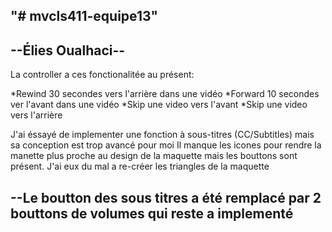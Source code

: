 "# mvcls411-equipe13" 
---------------------
--Élies Oualhaci--
---------------------

La controller a ces fonctionalitée au présent:

*Rewind 30 secondes vers l'arrière dans une vidéo
*Forward 10 secondes ver l'avant dans une vidéo
*Skip une video vers l'avant
*Skip une video vers l'arrière


J'ai éssayé de implementer une fonction à sous-titres (CC/Subtitles) mais sa conception est trop avancé pour moi 
Il manque les icones pour rendre la manette plus proche au design de la maquette mais les bouttons sont présent.
J'ai eux du mal a re-créer les triangles de la maquette 


--Le boutton des sous titres a été 
remplacé par 2 bouttons de volumes 
qui reste a implementé
--------------------------------------


